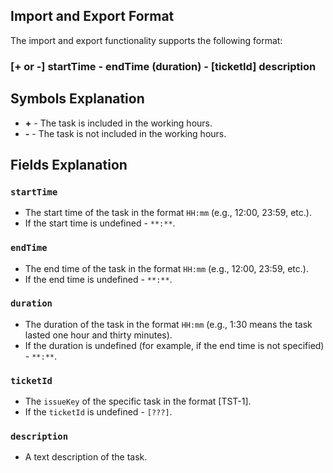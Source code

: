 ## Import and Export Format

The import and export functionality supports the following format:

### [+ or -] startTime - endTime (duration) - [ticketId] description

## Symbols Explanation

- **+** - The task is included in the working hours.
- **-** - The task is not included in the working hours.

## Fields Explanation

### `startTime`

- The start time of the task in the format `HH:mm` (e.g., 12:00, 23:59, etc.).
- If the start time is undefined - `**:**`.

### `endTime`

- The end time of the task in the format `HH:mm` (e.g., 12:00, 23:59, etc.).
- If the end time is undefined - `**:**`.

### `duration`

- The duration of the task in the format `HH:mm` (e.g., 1:30 means the task lasted one hour and thirty minutes).
- If the duration is undefined (for example, if the end time is not specified) - `**:**`.

### `ticketId`

- The `issueKey` of the specific task in the format [TST-1].
- If the `ticketId` is undefined - `[???]`.

### `description`

- A text description of the task.